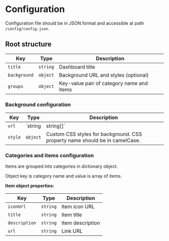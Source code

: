 # Configuration

Configuration file should be in JSON format and accessible at path `/config/config.json`.

## Root structure

| Key | Type | Description |
| --- | ---- | ----------- |
| `title` | `string` | Dashboard title |
| `background` | `object` | Background URL and styles (optional) |
| `groups` | `object` | Key-value pair of category name and items |

### Background configuration

| Key | Type | Description |
| --- | ---- | ----------- |
| `url` | `string | string[]` | Background image URL or array of URLs. Image will be selected randomly. |
| `style` | `object` | Custom CSS styles for background. CSS property name should be in camelCase. |

### Categories and items configuration

Items are grouped into categories in dictionary object.

Object key is category name and value is array of items.

**Item object properties:**

| Key | Type | Description |
| --- | ---- | ----------- |
| `iconUrl` | `string` | Item icon URL |
| `title` | `string` | Item title |
| `description` | `string` | Item description |
| `url` | `string` | Link URL |
